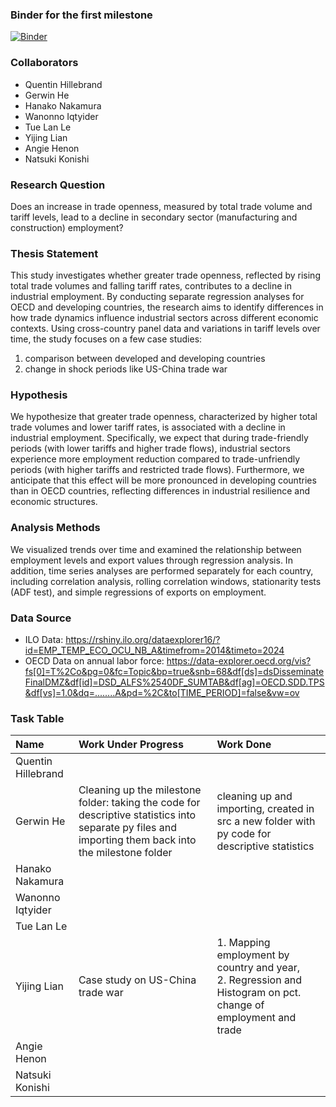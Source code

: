 ### Binder for the first milestone

[![Binder](https://mybinder.org/badge_logo.svg)](https://mybinder.org/v2/gh/Gericko/graspp-25S-trade/HEAD?urlpath=%2Fdoc%2Ftree%2Fnotebooks%2Fmilestone_1.ipynb)


### Collaborators
- Quentin Hillebrand
- Gerwin He
- Hanako Nakamura
- Wanonno Iqtyider
- Tue Lan Le
- Yijing Lian
- Angie Henon
- Natsuki Konishi

### Research Question
Does an increase in trade openness, measured by total trade volume and tariff levels, lead to a decline in secondary sector (manufacturing and construction) employment? 

### Thesis Statement
This study investigates whether greater trade openness, reflected by rising total trade volumes and falling tariff rates, contributes to a decline in industrial employment. By conducting separate regression analyses for OECD and developing countries, the research aims to identify differences in how trade dynamics influence industrial sectors across different economic contexts. Using cross-country panel data and variations in tariff levels over time, the study focuses on a few case studies:
1. comparison between developed and developing countries
2. change in shock periods like US-China trade war

### Hypothesis
We hypothesize that greater trade openness, characterized by higher total trade volumes and lower tariff rates, is associated with a decline in industrial employment. Specifically, we expect that during trade-friendly periods (with lower tariffs and higher trade flows), industrial sectors experience more employment reduction compared to trade-unfriendly periods (with higher tariffs and restricted trade flows). Furthermore, we anticipate that this effect will be more pronounced in developing countries than in OECD countries, reflecting differences in industrial resilience and economic structures.

### Analysis Methods 
We visualized trends over time and examined the relationship between employment levels and export values through regression analysis. In addition, time series analyses are performed separately for each country, including correlation analysis, rolling correlation windows, stationarity tests (ADF test), and simple regressions of exports on employment.

### Data Source
- ILO Data: https://rshiny.ilo.org/dataexplorer16/?id=EMP_TEMP_ECO_OCU_NB_A&timefrom=2014&timeto=2024
- OECD Data on annual labor force: https://data-explorer.oecd.org/vis?fs[0]=T%2Co&pg=0&fc=Topic&bp=true&snb=68&df[ds]=dsDisseminateFinalDMZ&df[id]=DSD_ALFS%2540DF_SUMTAB&df[ag]=OECD.SDD.TPS&df[vs]=1.0&dq=........A&pd=%2C&to[TIME_PERIOD]=false&vw=ov

### Task Table
| Name               | Work Under Progress              | Work Done           |
|:------------------|:------------------|:---------------|
| Quentin Hillebrand |                                  |                     |
| Gerwin He          | Cleaning up the milestone folder: taking the code for descriptive statistics into separate py files and importing them back into the milestone folder  | cleaning up and importing, created in src a new folder with py code for descriptive statistics |
| Hanako Nakamura    |                                  |                     |
| Wanonno Iqtyider   |                                  |                     |
| Tue Lan Le         |                                  |                     |
| Yijing Lian        | Case study on US-China trade war | 1. Mapping employment by country and year,<br>2. Regression and Histogram on pct. change of employment and trade|
| Angie Henon        |                                  |                     |
| Natsuki Konishi    |                                  |                     |
